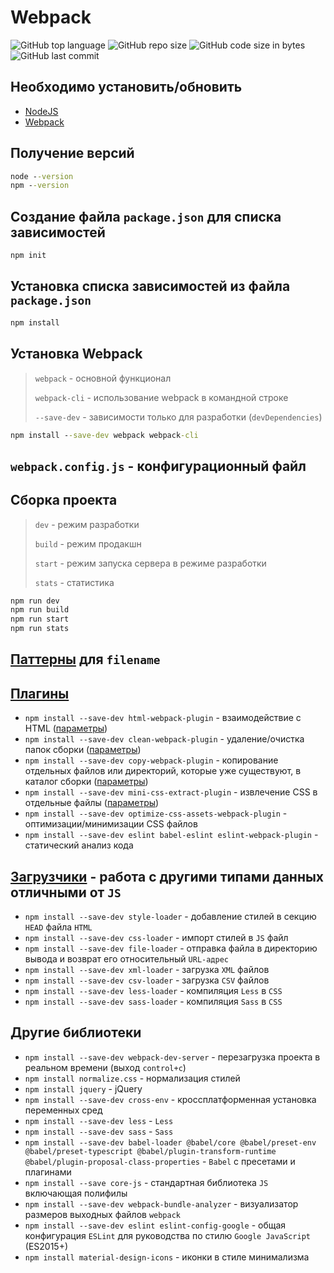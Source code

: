 # Webpack

![GitHub top language](https://img.shields.io/github/languages/top/DmitryRyumin/webpack_docs)
![GitHub repo size](https://img.shields.io/github/repo-size/DmitryRyumin/webpack_docs)
![GitHub code size in bytes](https://img.shields.io/github/languages/code-size/DmitryRyumin/webpack_docs)
![GitHub last commit](https://img.shields.io/github/last-commit/DmitryRyumin/webpack_docs)

## Необходимо установить/обновить

- [NodeJS](https://nodejs.org/ru/)
- [Webpack](https://webpack.js.org/guides/getting-started/)

## Получение версий

```cmd
node --version
npm --version
```

## Создание файла `package.json` для списка зависимостей

```cmd
npm init
```

## Установка списка зависимостей из файла `package.json`

```cmd
npm install
```

## Установка Webpack

> `webpack` - основной функционал
>
> `webpack-cli` - использование webpack в командной строке
>
> `--save-dev` - зависимости только для разработки (`devDependencies`)

```cmd
npm install --save-dev webpack webpack-cli
```

## `webpack.config.js` - конфигурационный файл

## Сборка проекта

> `dev` - режим разработки
>
> `build` - режим продакшн
>
> `start` - режим запуска сервера в режиме разработки
>
> `stats` - статистика

```cmd
npm run dev
npm run build
npm run start
npm run stats
```

## [Паттерны](https://webpack.js.org/configuration/output/#outputfilename) для `filename`

## [Плагины](https://webpack.js.org/plugins/)

- `npm install --save-dev html-webpack-plugin` - взаимодействие с HTML ([параметры](https://github.com/jantimon/html-webpack-plugin#options))
- `npm install --save-dev clean-webpack-plugin` - удаление/очистка папок сборки ([параметры](https://github.com/johnagan/clean-webpack-plugin#options-and-defaults-optional))
- `npm install --save-dev copy-webpack-plugin` - копирование отдельных файлов или директорий, которые уже существуют, в каталог сборки ([параметры](https://webpack.js.org/plugins/copy-webpack-plugin/#options))
- `npm install --save-dev mini-css-extract-plugin` - извлечение CSS в отдельные файлы ([параметры](https://webpack.js.org/plugins/mini-css-extract-plugin/#plugin-options))
- `npm install --save-dev optimize-css-assets-webpack-plugin` - оптимизации/минимизации CSS файлов
- `npm install --save-dev eslint babel-eslint eslint-webpack-plugin` - статический анализ кода

## [Загрузчики](https://webpack.js.org/loaders/) - работа с другими типами данных отличными от `JS`

- `npm install --save-dev style-loader` - добавление стилей в секцию `HEAD` файла `HTML`
- `npm install --save-dev css-loader` - импорт стилей в `JS` файл
- `npm install --save-dev file-loader` - отправка файла в директорию вывода и возврат его относительный `URL-адрес`
- `npm install --save-dev xml-loader` - загрузка `XML` файлов
- `npm install --save-dev csv-loader` - загрузка `CSV` файлов
- `npm install --save-dev less-loader` - компиляция `Less` в `CSS`
- `npm install --save-dev sass-loader` - компиляция `Sass` в `CSS`

## Другие библиотеки

- `npm install --save-dev webpack-dev-server` - перезагрузка проекта в реальном времени (выход `control+c`)
- `npm install normalize.css` - нормализация стилей
- `npm install jquery` - jQuery
- `npm install --save-dev cross-env` - кроссплатформенная установка переменных сред
- `npm install --save-dev less` - `Less`
- `npm install --save-dev sass` - `Sass`
- `npm install --save-dev babel-loader @babel/core @babel/preset-env @babel/preset-typescript @babel/plugin-transform-runtime @babel/plugin-proposal-class-properties` - `Babel` с пресетами и плагинами
- `npm install --save core-js` - стандартная библиотека `JS` включающая полифилы
- `npm install --save-dev webpack-bundle-analyzer` - визуализатор размеров выходных файлов `webpack`
- `npm install --save-dev eslint eslint-config-google` - общая конфигурация `ESLint` для руководства по стилю `Google JavaScript` (ES2015+)
- `npm install material-design-icons` - иконки в стиле минимализма
